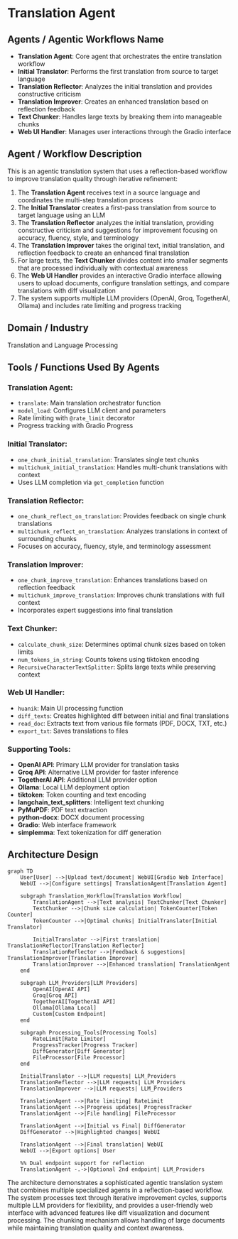 # Translation Agent

## Agents / Agentic Workflows Name

- **Translation Agent**: Core agent that orchestrates the entire translation workflow
- **Initial Translator**: Performs the first translation from source to target language
- **Translation Reflector**: Analyzes the initial translation and provides constructive criticism
- **Translation Improver**: Creates an enhanced translation based on reflection feedback
- **Text Chunker**: Handles large texts by breaking them into manageable chunks
- **Web UI Handler**: Manages user interactions through the Gradio interface

## Agent / Workflow Description

This is an agentic translation system that uses a reflection-based workflow to improve translation quality through iterative refinement:

1. The **Translation Agent** receives text in a source language and coordinates the multi-step translation process
2. The **Initial Translator** creates a first-pass translation from source to target language using an LLM
3. The **Translation Reflector** analyzes the initial translation, providing constructive criticism and suggestions for improvement focusing on accuracy, fluency, style, and terminology
4. The **Translation Improver** takes the original text, initial translation, and reflection feedback to create an enhanced final translation
5. For large texts, the **Text Chunker** divides content into smaller segments that are processed individually with contextual awareness
6. The **Web UI Handler** provides an interactive Gradio interface allowing users to upload documents, configure translation settings, and compare translations with diff visualization
7. The system supports multiple LLM providers (OpenAI, Groq, TogetherAI, Ollama) and includes rate limiting and progress tracking

## Domain / Industry

Translation and Language Processing

## Tools / Functions Used By Agents

### Translation Agent:
- `translate`: Main translation orchestrator function
- `model_load`: Configures LLM client and parameters
- Rate limiting with `@rate_limit` decorator
- Progress tracking with Gradio Progress

### Initial Translator:
- `one_chunk_initial_translation`: Translates single text chunks
- `multichunk_initial_translation`: Handles multi-chunk translations with context
- Uses LLM completion via `get_completion` function

### Translation Reflector:
- `one_chunk_reflect_on_translation`: Provides feedback on single chunk translations
- `multichunk_reflect_on_translation`: Analyzes translations in context of surrounding chunks
- Focuses on accuracy, fluency, style, and terminology assessment

### Translation Improver:
- `one_chunk_improve_translation`: Enhances translations based on reflection feedback
- `multichunk_improve_translation`: Improves chunk translations with full context
- Incorporates expert suggestions into final translation

### Text Chunker:
- `calculate_chunk_size`: Determines optimal chunk sizes based on token limits
- `num_tokens_in_string`: Counts tokens using tiktoken encoding
- `RecursiveCharacterTextSplitter`: Splits large texts while preserving context

### Web UI Handler:
- `huanik`: Main UI processing function
- `diff_texts`: Creates highlighted diff between initial and final translations
- `read_doc`: Extracts text from various file formats (PDF, DOCX, TXT, etc.)
- `export_txt`: Saves translations to files

### Supporting Tools:
- **OpenAI API**: Primary LLM provider for translation tasks
- **Groq API**: Alternative LLM provider for faster inference
- **TogetherAI API**: Additional LLM provider option
- **Ollama**: Local LLM deployment option
- **tiktoken**: Token counting and text encoding
- **langchain_text_splitters**: Intelligent text chunking
- **PyMuPDF**: PDF text extraction
- **python-docx**: DOCX document processing
- **Gradio**: Web interface framework
- **simplemma**: Text tokenization for diff generation

## Architecture Design

```mermaid
graph TD
    User[User] -->|Upload text/document| WebUI[Gradio Web Interface]
    WebUI -->|Configure settings| TranslationAgent[Translation Agent]
    
    subgraph Translation_Workflow[Translation Workflow]
        TranslationAgent -->|Text analysis| TextChunker[Text Chunker]
        TextChunker -->|Chunk size calculation| TokenCounter[Token Counter]
        TokenCounter -->|Optimal chunks| InitialTranslator[Initial Translator]
        
        InitialTranslator -->|First translation| TranslationReflector[Translation Reflector]
        TranslationReflector -->|Feedback & suggestions| TranslationImprover[Translation Improver]
        TranslationImprover -->|Enhanced translation| TranslationAgent
    end
    
    subgraph LLM_Providers[LLM Providers]
        OpenAI[OpenAI API]
        Groq[Groq API]
        TogetherAI[TogetherAI API]
        Ollama[Ollama Local]
        Custom[Custom Endpoint]
    end
    
    subgraph Processing_Tools[Processing Tools]
        RateLimit[Rate Limiter]
        ProgressTracker[Progress Tracker]
        DiffGenerator[Diff Generator]
        FileProcessor[File Processor]
    end
    
    InitialTranslator -->|LLM requests| LLM_Providers
    TranslationReflector -->|LLM requests| LLM_Providers
    TranslationImprover -->|LLM requests| LLM_Providers
    
    TranslationAgent -->|Rate limiting| RateLimit
    TranslationAgent -->|Progress updates| ProgressTracker
    TranslationAgent -->|File handling| FileProcessor
    
    TranslationAgent -->|Initial vs Final| DiffGenerator
    DiffGenerator -->|Highlighted changes| WebUI
    
    TranslationAgent -->|Final translation| WebUI
    WebUI -->|Export options| User
    
    %% Dual endpoint support for reflection
    TranslationAgent -.->|Optional 2nd endpoint| LLM_Providers
```

The architecture demonstrates a sophisticated agentic translation system that combines multiple specialized agents in a reflection-based workflow. The system processes text through iterative improvement cycles, supports multiple LLM providers for flexibility, and provides a user-friendly web interface with advanced features like diff visualization and document processing. The chunking mechanism allows handling of large documents while maintaining translation quality and context awareness.
